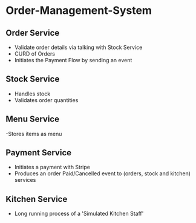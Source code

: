 # Order-Management-System

## Order Service
- Validate order details via talking with Stock Service
- CURD of Orders
- Initiates the Payment Flow by sending an event

## Stock Service
- Handles stock
- Validates order quantities

## Menu Service
-Stores items as menu

## Payment Service
- Initiates a payment with Stripe
- Produces an order Paid/Cancelled event to (orders, stock and kitchen) services
  
## Kitchen Service
- Long running process of a 'Simulated Kitchen Staff'